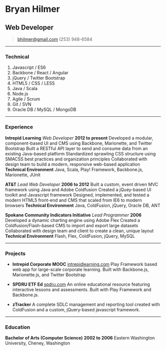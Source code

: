 # Bryan Hilmer
## Web Developer

> [bhilmer@gmail.com](mailto:bhilmer@gmail.com)
> (253) 948-6584

---------

### Technical
1. Javascript / ES6
1. Backbone / React / Angular
1. jQuery / Twitter Bootstrap
1. HTML5 / CSS / LESS
1. Java / Scala
1. Node.js
1. Agile / Scrum
1. Git / SVN
1. Oracle DB / MySQL / MongoDB

---------

### Experience

**Intrepid Learning** *Web Developer* __2012 to present__
	Developed a modular, component-based UI and CMS using Backbone, Marionette, and Twitter Bootstrap
	Built a RESTful API layer to send and consume data from an existing Java-based platform
	Standardized sprawling CSS structure using SMACSS best practices and organization principles
	Collaborated with design team to build a modern, responsive web-based application
	**Technical Environment** Java, Scala, Play! Framework, Backbone.js, Marionette, JUnit

**AT&T** *Lead Web Developer* __2006 to 2012__
	Built a custom, event driven MVC framework using Java and Adobe Coldfusion
	Created a jQuey-based UI toolkit and Javascript framework
	Designed, implemented, and tested a modern HTML5 front-end and CMS that scaled from IE6 to modern browsers
	**Technical Environment** Java, ColdFusion, jQuery, Oracle DB, ANT

**Spokane Community Indicators Initiative** *Lead Programmer* __2006__
	Developed a dynamic charting engine using Adobe Flex
	Created a Coldfusion/Flash-based CMS to import and export large datasets
	Collaborated with design team and client to create a clean, unique layout
	**Technical Environment** Flash, Flex, ColdFusion, jQuery, MySQL

---------

### Projects

* **Intrepid Corporate MOOC**
	<a href="http://www.intrepidlearning.com/intrepid-corporate-mooc">intrepidlearning.com</a>
	Play Framework based web app for large-scale corporate learning. Built with Backbone.js, Marionette.js, and Twitter Bootstrap

* **SPDRU ETF Ed**
	<a href="http://spdru.com/etfed">spdru.com</a>
	An online educational resource featuring interactive lessons and assessments. Built with Play Framework and Backbone.js.

* **zTracker**
	A complete SDLC management and reporting tool created with ColdFusion and a custom, jQuery-based javascript framework.

---------

### Education

**Bachelor of Arts (Computer Science)** __2002 to 2006__
	Eastern Washington University, Cheney, Washington